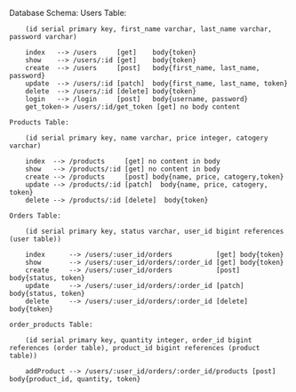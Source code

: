 Database Schema:
    Users Table:

        (id serial primary key, first_name varchar, last_name varchar, password varchar)

        index   --> /users     [get]    body{token}
        show    --> /users/:id [get]    body{token}
        create  --> /users     [post]   body{first_name, last_name, password}
        update  --> /users/:id [patch]  body{first_name, last_name, token}
        delete  --> /users/:id [delete] body{token}
        login   --> /login     [post]   body{username, password}
        get_token-> /users/:id/get_token [get] no body content
        
    Products Table:

        (id serial primary key, name varchar, price integer, catogery varchar)

        index  --> /products     [get] no content in body
        show   --> /products/:id [get] no content in body
        create --> /products     [post] body{name, price, catogery,token}
        update --> /products/:id [patch]  body{name, price, catogery, token}
        delete --> /products/:id [delete]  body{token}

    Orders Table:

        (id serial primary key, status varchar, user_id bigint references (user table))

        index      --> /users/:user_id/orders           [get] body{token}
        show       --> /users/:user_id/orders/:order_id [get] body{token}
        create     --> /users/:user_id/orders           [post] body{status, token}
        update     --> /users/:user_id/orders/:order_id [patch] body{status, token}
        delete     --> /users/:user_id/orders/:order_id [delete] body{token}

    order_products Table:

        (id serial primary key, quantity integer, order_id bigint references (order table), product_id bigint references (product table))

        addProduct --> /users/:user_id/orders/:order_id/products [post] body{product_id, quantity, token}



                
